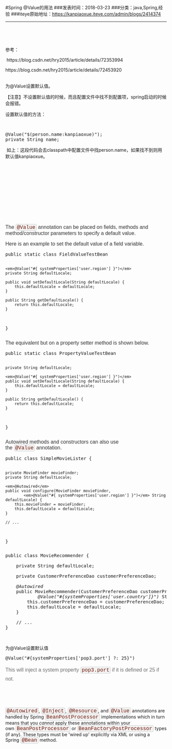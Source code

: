 #Spring @Value的用法
###发表时间：2018-03-23
###分类：java,Spring,经验
###iteye原始地址：<a href="https://kanpiaoxue.iteye.com/admin/blogs/2414374" target="_blank">https://kanpiaoxue.iteye.com/admin/blogs/2414374</a>

---

<div class="iteye-blog-content-contain" style="font-size: 14px;"> 
 <p style="font-size: 14px;">&nbsp;</p> 
 <p style="font-size: 14px;">&nbsp;</p> 
 <p style="font-size: 14px;">参考：</p> 
 <p style="font-size: 14px;">&nbsp;https://blog.csdn.net/hry2015/article/details/72353994</p> 
 <p>https://blog.csdn.net/hry2015/article/details/72453920</p> 
 <p style="font-size: 14px;"><br class="Apple-interchange-newline">为@Value设置默认值。</p> 
 <p style="font-size: 14px;">【注意】不设置默认值的时候，而且配置文件中找不到配置项，spring启动的时候会报错。</p> 
 <p style="font-size: 14px;">设置默认值的方法：</p> 
 <p style="font-size: 14px;">&nbsp;</p> 
 <pre name="code" class="java">@Value("$(person.name:kanpiaoxue)");
private String name;</pre> 
 <p style="font-size: 14px;">&nbsp;如上：这段代码会去classpath中配置文件中找person.name，如果找不到则用默认值kanpiaoxue。</p> 
 <p style="font-size: 14px;">&nbsp;</p> 
 <p style="font-size: 14px;">&nbsp;</p> 
 <p style="font-size: 14px;">&nbsp;</p> 
 <p style="font-size: 14px;">&nbsp;</p> 
 <p style="font-size: 14px;">&nbsp;</p> 
 <p style="font-size: 14px;">&nbsp;</p> 
 <p style="margin-bottom: 15px; color: #333333; font-family: Helvetica, Arial, Freesans, Clean, sans-serif; font-size: medium;">The&nbsp;<code class="literal" style="font-size: 16px; font-family: Consolas, 'Liberation Mono', Courier, monospace; color: #6d180b; background-color: #f2f2f2; border: 1px solid #cccccc; border-radius: 4px; padding: 1px 3px 0px; white-space: nowrap;">@Value</code>&nbsp;annotation can be placed on fields, methods and method/constructor parameters to specify a default value.</p> 
 <p style="margin-top: 15px; margin-bottom: 15px; color: #333333; font-family: Helvetica, Arial, Freesans, Clean, sans-serif; font-size: medium;">Here is an example to set the default value of a field variable.</p> 
 <pre class="programlisting">public static class FieldValueTestBean

    <em>@Value("#{ systemProperties['user.region'] }")</em>
    private String defaultLocale;

    public void setDefaultLocale(String defaultLocale) {
        this.defaultLocale = defaultLocale;
    }

    public String getDefaultLocale() {
        return this.defaultLocale;
    }

}</pre> 
 <p style="margin-top: 15px; margin-bottom: 15px; color: #333333; font-family: Helvetica, Arial, Freesans, Clean, sans-serif; font-size: medium;">The equivalent but on a property setter method is shown below.</p> 
 <pre class="programlisting">public static class PropertyValueTestBean

    private String defaultLocale;

    <em>@Value("#{ systemProperties['user.region'] }")</em>
    public void setDefaultLocale(String defaultLocale) {
        this.defaultLocale = defaultLocale;
    }

    public String getDefaultLocale() {
        return this.defaultLocale;
    }

}</pre> 
 <p style="margin-top: 15px; margin-bottom: 15px; color: #333333; font-family: Helvetica, Arial, Freesans, Clean, sans-serif; font-size: medium;">Autowired methods and constructors can also use the&nbsp;<code class="literal" style="font-size: 16px; font-family: Consolas, 'Liberation Mono', Courier, monospace; color: #6d180b; background-color: #f2f2f2; border: 1px solid #cccccc; border-radius: 4px; padding: 1px 3px 0px; white-space: nowrap;">@Value</code>&nbsp;annotation.</p> 
 <pre class="programlisting">public class SimpleMovieLister {

    private MovieFinder movieFinder;
    private String defaultLocale;

    <em>@Autowired</em>
    public void configure(MovieFinder movieFinder,
            <em>@Value("#{ systemProperties['user.region'] }")</em> String defaultLocale) {
        this.movieFinder = movieFinder;
        this.defaultLocale = defaultLocale;
    }

    // ...
}</pre> 
 <pre class="programlisting">public class MovieRecommender {

    private String defaultLocale;

    private CustomerPreferenceDao customerPreferenceDao;

    <em>@Autowired</em>
    public MovieRecommender(CustomerPreferenceDao customerPreferenceDao,
            <em>@Value("#{systemProperties['user.country']}")</em> String defaultLocale) {
        this.customerPreferenceDao = customerPreferenceDao;
        this.defaultLocale = defaultLocale;
    }

    // ...
}</pre> 
 <p style="font-size: 14px;">&nbsp;</p> 
 <p style="font-size: 14px;">为@Value设置默认值</p> 
 <pre class="programlisting">@Value("#{systemProperties['pop3.port'] ?: 25}")</pre> 
 <p style="color: #6f6f6f; line-height: 1.6; font-family: Helvetica, Arial, Freesans, Clean, sans-serif; font-size: medium; border: none !important; background: none !important;">This will inject a system property&nbsp;<code class="literal" style="font-size: 16px; font-family: Consolas, 'Liberation Mono', Courier, monospace; color: #6d180b; background: none #f2f2f2 !important; border: 1px solid #cccccc !important; border-radius: 4px !important; padding: 1px 3px 0px !important; white-space: nowrap !important; margin: 0px;">pop3.port</code>&nbsp;if it is defined or 25 if not.</p> 
 <p style="font-size: 14px;">&nbsp;</p> 
 <p style="font-size: 14px;">&nbsp;</p> 
 <p style="font-size: 14px;"><code class="literal" style="font-size: medium; font-family: Consolas, 'Liberation Mono', Courier, monospace; color: #6d180b; margin: 0px; background: none #f2f2f2 !important; border: 1px solid #cccccc !important; border-radius: 4px !important; padding: 1px 3px 0px !important; white-space: nowrap !important;">@Autowired</code>,&nbsp;<code class="literal" style="font-size: medium; font-family: Consolas, 'Liberation Mono', Courier, monospace; color: #6d180b; margin: 0px; background: none #f2f2f2 !important; border: 1px solid #cccccc !important; border-radius: 4px !important; padding: 1px 3px 0px !important; white-space: nowrap !important;">@Inject</code>,&nbsp;<code class="literal" style="font-size: medium; font-family: Consolas, 'Liberation Mono', Courier, monospace; color: #6d180b; margin: 0px; background: none #f2f2f2 !important; border: 1px solid #cccccc !important; border-radius: 4px !important; padding: 1px 3px 0px !important; white-space: nowrap !important;">@Resource</code>, and&nbsp;<code class="literal" style="font-size: medium; font-family: Consolas, 'Liberation Mono', Courier, monospace; color: #6d180b; margin: 0px; background: none #f2f2f2 !important; border: 1px solid #cccccc !important; border-radius: 4px !important; padding: 1px 3px 0px !important; white-space: nowrap !important;">@Value</code>&nbsp;annotations are handled by Spring&nbsp;<code class="literal" style="font-size: medium; font-family: Consolas, 'Liberation Mono', Courier, monospace; color: #6d180b; margin: 0px; background: none #f2f2f2 !important; border: 1px solid #cccccc !important; border-radius: 4px !important; padding: 1px 3px 0px !important; white-space: nowrap !important;">BeanPostProcessor</code>&nbsp;implementations which in turn means that you&nbsp;<em style="margin: 0px; border: none !important; background: none !important;">cannot</em>&nbsp;apply these annotations within your own&nbsp;<code class="literal" style="font-size: medium; font-family: Consolas, 'Liberation Mono', Courier, monospace; color: #6d180b; margin: 0px; background: none #f2f2f2 !important; border: 1px solid #cccccc !important; border-radius: 4px !important; padding: 1px 3px 0px !important; white-space: nowrap !important;">BeanPostProcessor</code>&nbsp;or&nbsp;<code class="literal" style="font-size: medium; font-family: Consolas, 'Liberation Mono', Courier, monospace; color: #6d180b; margin: 0px; background: none #f2f2f2 !important; border: 1px solid #cccccc !important; border-radius: 4px !important; padding: 1px 3px 0px !important; white-space: nowrap !important;">BeanFactoryPostProcessor</code>&nbsp;types (if any). These types must be 'wired up' explicitly via XML or using a Spring&nbsp;<code class="literal" style="font-size: medium; font-family: Consolas, 'Liberation Mono', Courier, monospace; color: #6d180b; margin: 0px; background: none #f2f2f2 !important; border: 1px solid #cccccc !important; border-radius: 4px !important; padding: 1px 3px 0px !important; white-space: nowrap !important;">@Bean</code>&nbsp;method.</p> 
 <p style="font-size: 14px;">&nbsp;</p> 
 <p style="font-size: 14px;">&nbsp;</p> 
 <p style="font-size: 14px;">&nbsp;</p> 
 <p style="font-size: 14px;">&nbsp;</p> 
</div>